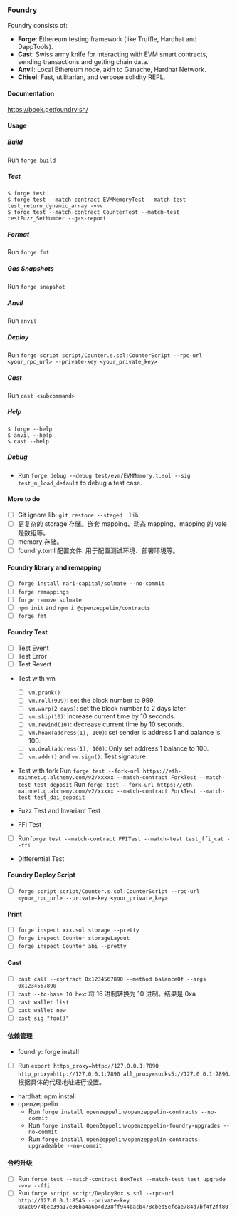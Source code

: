 ### Foundry
Foundry consists of:

- **Forge**: Ethereum testing framework (like Truffle, Hardhat and DappTools).
- **Cast**: Swiss army knife for interacting with EVM smart contracts, sending transactions and getting chain data.
- **Anvil**: Local Ethereum node, akin to Ganache, Hardhat Network.
- **Chisel**: Fast, utilitarian, and verbose solidity REPL.

#### Documentation

https://book.getfoundry.sh/

#### Usage

##### Build

Run `forge build`

##### Test

```shell
$ forge test
$ forge test --match-contract EVMMemoryTest --match-test test_return_dynamic_array -vvv
$ forge test --match-contract CounterTest --match-test testFuzz_SetNumber --gas-report
```

##### Format

Run `forge fmt`

##### Gas Snapshots

Run `forge snapshot`

##### Anvil

Run `anvil`

##### Deploy

Run `forge script script/Counter.s.sol:CounterScript --rpc-url <your_rpc_url> --private-key <your_private_key>`

##### Cast
Run `cast <subcommand>`

##### Help

```shell
$ forge --help
$ anvil --help
$ cast --help
```

##### Debug

- Run `forge debug --debug test/evm/EVMMemory.t.sol --sig test_m_load_default` to debug a test case.

#### More to do

- [ ] Git ignore lib: `git restore --staged  lib`
- [ ] 更复杂的 storage 存储。嵌套 mapping、动态 mapping、mapping 的 vale 是数组等。
- [ ] memory 存储。
- [ ] foundry.toml 配置文件: 用于配置测试环境、部署环境等。

#### Foundry library and remapping

- [ ] `forge install rari-capital/solmate --no-commit`
- [ ] `forge remappings`
- [ ] `forge remove solmate`
- [ ] `npm init` and `npm i @openzeppelin/contracts`
- [ ] `forge fmt`

#### Foundry Test

- [ ] Test Event
- [ ] Test Error
- [ ] Test Revert

* Test with vm
  - [ ] `vm.prank()`
  - [ ] `vm.roll(999)`: set the block number to 999.
  - [ ] `vm.warp(2 days)`: set the block number to 2 days later.
  - [ ] `vm.skip(10)`: increase current time by 10 seconds.
  - [ ] `vm.rewind(10)`: decrease current time by 10 seconds.
  - [ ] `vm.hoax(address(1), 100)`: set sender is address 1 and balance is 100.
  - [ ] `vm.deal(address(1), 100)`: Only set address 1 balance to 100.
  - [ ] `vm.addr()` and `vm.sign()`: Test signature
* Test with fork
  Run `forge test --fork-url https://eth-mainnet.g.alchemy.com/v2/xxxxx --match-contract ForkTest --match-test test_deposit`
  Run `forge test --fork-url https://eth-mainnet.g.alchemy.com/v2/xxxxx --match-contract ForkTest --match-test test_dai_deposit`

* Fuzz Test and Invariant Test
* FFI Test

- [ ] Run`forge test --match-contract FFITest --match-test test_ffi_cat --ffi`

* Differential Test

#### Foundry Deploy Script

- [ ] `forge script script/Counter.s.sol:CounterScript --rpc-url <your_rpc_url> --private-key <your_private_key>`

#### Print

- [ ] `forge inspect xxx.sol storage --pretty`
- [ ] `forge inspect Counter storageLayout`
- [ ] `forge inspect Counter abi --pretty`

#### Cast

- [ ] `cast call --contract 0x1234567890 --method balanceOf --args 0x1234567890`
- [ ] `cast --to-base 10 hex`: 将 16 进制转换为 10 进制。结果是 0xa
- [ ] `cast wallet list`
- [ ] `cast wallet new`
- [ ] `cast sig "foo()"`

#### 依赖管理
* foundry: forge install 
- [ ] Run `export https_proxy=http://127.0.0.1:7890 http_proxy=http://127.0.0.1:7890 all_proxy=socks5://127.0.0.1:7890`. 根据具体的代理地址进行设置。
* hardhat: npm install
* openzeppelin
  * Run `forge install openzeppelin/openzeppelin-contracts --no-commit`
  * Run `forge install OpenZeppelin/openzeppelin-foundry-upgrades --no-commit`
  * Run `forge install OpenZeppelin/openzeppelin-contracts-upgradeable --no-commit`

#### 合约升级
- [ ] Run `forge test --match-contract BoxTest --match-test test_upgrade -vvv --ffi`
- [ ] Run `forge script script/DeployBox.s.sol --rpc-url http://127.0.0.1:8545 --private-key 0xac0974bec39a17e36ba4a6b4d238ff944bacb478cbed5efcae784d7bf4f2ff80`
